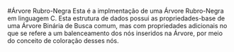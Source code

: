 #Árvore Rubro-Negra 
Esta é a implmentação de uma Árvore Rubro-Negra em linguagem C. Esta estrutura de dados possui as propriedades-base de uma Árvore Binária de Busca comum, mas com propriedades adicionais no que se refere a um balenceamento dos nós inseridos na Árvore, por meio do conceito de coloração desses nós.

